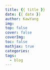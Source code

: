 ```yaml
---
title: {{ title }}
date: {{ date }}
author: KawYang
img: 
top: false
cover: false
coverImg: 
toc: false
mathjax: true
categories: 
tags:
  - blog
---
```

